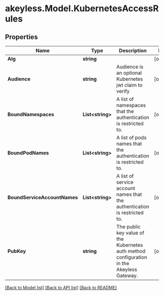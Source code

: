 # akeyless.Model.KubernetesAccessRules

## Properties

Name | Type | Description | Notes
------------ | ------------- | ------------- | -------------
**Alg** | **string** |  | [optional] 
**Audience** | **string** | Audience is an optional Kubernetes jwt claim to verify | [optional] 
**BoundNamespaces** | **List&lt;string&gt;** | A list of namespaces that the authentication is restricted to. | [optional] 
**BoundPodNames** | **List&lt;string&gt;** | A list of pods names that the authentication is restricted to. | [optional] 
**BoundServiceAccountNames** | **List&lt;string&gt;** | A list of service account names that the authentication is restricted to. | [optional] 
**PubKey** | **string** | The public key value of the Kubernetes auth method configuration in the Akeyless Gateway. | [optional] 

[[Back to Model list]](../README.md#documentation-for-models) [[Back to API list]](../README.md#documentation-for-api-endpoints) [[Back to README]](../README.md)

